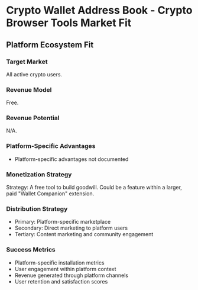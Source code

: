 # Crypto Wallet Address Book - Crypto Browser Tools Market Fit

## Platform Ecosystem Fit

### Target Market
All active crypto users.

### Revenue Model
Free.

### Revenue Potential
N/A.

### Platform-Specific Advantages
- Platform-specific advantages not documented

### Monetization Strategy
Strategy: A free tool to build goodwill. Could be a feature within a larger, paid "Wallet Companion" extension.

### Distribution Strategy
- Primary: Platform-specific marketplace
- Secondary: Direct marketing to platform users
- Tertiary: Content marketing and community engagement

### Success Metrics
- Platform-specific installation metrics
- User engagement within platform context
- Revenue generated through platform channels
- User retention and satisfaction scores

